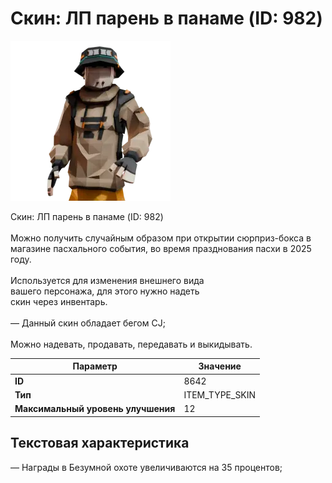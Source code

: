 # Скин: ЛП парень в панаме (ID: 982)

![Item Image](../img/8642.webp?raw=true)

Скин: ЛП парень в панаме (ID: 982)<br><br>Можно получить случайным образом при открытии сюрприз-бокса в<br>магазине пасхального события, во время празднования пасхи в 2025 году.<br><br>Используется для изменения внешнего вида<br>вашего персонажа, для этого нужно надеть<br>скин через инвентарь.<br><br>— Данный скин обладает бегом CJ;<br><br>Можно надевать, продавать, передавать и выкидывать.


| Параметр | Значение |
|----------|----------|
| **ID** | 8642 |
| **Тип** | ITEM_TYPE_SKIN |
| **Максимальный уровень улучшения** | 12 |

## Текстовая характеристика

— Награды в Безумной охоте увеличиваются на 35 процентов;

